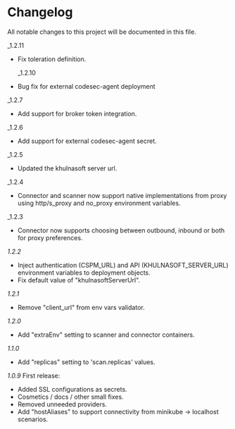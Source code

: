 # Changelog

All notable changes to this project will be documented in this file.

_1.2.11
* Fix toleration definition.

  _1.2.10
* Bug fix for external codesec-agent deployment 

_1.2.7
* Add support for broker token integration.

_1.2.6
* Add support for external codesec-agent secret.

_1.2.5
* Updated the khulnasoft server url.

_1.2.4
* Connector and scanner now support native implementations from proxy using http/s_proxy and no_proxy environment variables.

_1.2.3
* Connector now supports choosing between outbound, inbound or both for proxy preferences.

_1.2.2_
* Inject authentication (CSPM_URL) and API (KHULNASOFT_SERVER_URL) environment variables to deployment objects.
* Fix default value of "khulnasoftServerUrl".

_1.2.1_
* Remove "client_url" from env vars validator.

_1.2.0_
* Add "extraEnv" setting to scanner and connector containers.

_1.1.0_
* Add "replicas" setting to 'scan.replicas' values.

_1.0.9_
First release:
* Added SSL configurations as secrets.
* Cosmetics / docs / other small fixes.
* Removed unneeded providers.
* Add "hostAliases" to support connectivity from minikube -> localhost scenarios.
